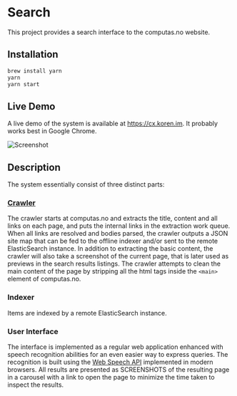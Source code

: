 # Search

This project provides a search interface to the computas.no website.

## Installation
```js
brew install yarn
yarn
yarn start
```

## Live Demo
A live demo of the system is available at https://cx.koren.im. It probably works best in Google Chrome.

![Screenshot](https://d3uepj124s5rcx.cloudfront.net/items/0M2E2Z2y2m2j3V1S1N3w/Screen%20Shot%202017-03-17%20at%2016.46.31.png)

## Description

The system essentially consist of three distinct parts:

### [Crawler](https://github.com/Hanse/shiny-disco/blob/master/crawler.js)
The crawler starts at computas.no and extracts the title, content and all links on each page, and puts the internal links in the extraction work queue. When all links are resolved and bodies parsed, the crawler outputs a JSON site map that can be fed to the offline indexer and/or sent to the remote ElasticSearch instance. In addition to extracting the basic content, the crawler will also take a screenshot of the current page, that is later used as previews in the search results listings. The crawler attempts to clean the main content of the page by stripping all the html tags inside the `<main>` element of computas.no.

### Indexer
Items are indexed by a remote ElasticSearch instance.

### User Interface
The interface is implemented as a regular web application enhanced with speech recognition abilities for an even easier way to express queries. The recognition is built using the [Web Speech API](https://developer.mozilla.org/en-US/docs/Web/API/Web_Speech_API) implemented in modern browsers. All results are presented as SCREENSHOTS of the resulting page in a carousel with a link to open the page to minimize the time taken to inspect the results.
